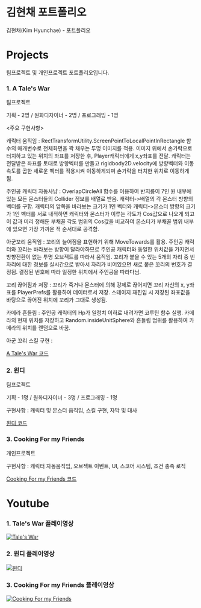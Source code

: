 # 김현채 포트폴리오
김현채(Kim Hyunchae) - 포트폴리오

# Projects
팀프로젝트 및 개인프로젝트 포트폴리오입니다.

### 1. A Tale's War
팀프로젝트

기획 - 2명 / 원화디자이너 - 2명 / 프로그래밍 - 1명

<주요 구현사항>

캐릭터 움직임 : RectTransformUtility.ScreenPointToLocalPointInRectangle 함수의 매개변수로 전체화면을 꽉 채우는 투명 이미지를 적용. 이미지 위에서 손가락으로 터치하고 있는 위치의 좌표를 저장한 후, Player캐릭터에게 x,y좌표를 전달. 캐릭터는 전달받은 좌표를 토대로 방향벡터를 만들고 rigidbody2D.velocity에 방향벡터와 이동속도를 곱한 새로운 벡터를 적용시켜 이동하게되며 손가락을 터치한 위치로 이동하게 됨.



주인공 캐릭터 자동사냥 : OverlapCircleAll 함수를 이용하여 반지름이 7인 원 내부에 있는 모든 몬스터들의 Collider 정보를 배열로 받음. 캐릭터->배열의 각 몬스터 방향의 벡터를 구함. 캐릭터의 앞쪽을 바라보는 크기가 1인 벡터와 캐릭터->몬스터 방향의 크기가 1인 벡터를 서로 내적하면 캐릭터와 몬스터가 이루는 각도가 Cos값으로 나오게 되고 이 값과 미리 정해둔 부채꼴 각도 범위의 Cos값을 비교하여 몬스터가 부채꼴 범위 내부에 있으면 가장 가까운 적 순서대로 공격함.



아군꼬리 움직임 : 꼬리의 늘어짐을 표현하기 위해 MoveTowards를 활용. 주인공 캐릭터와 꼬리는 바라보는 방향이 달라야하므로 주인공 캐릭터와 동일한 위치값을 가지면서 방향전환이 없는 투명 오브젝트를 따라서 움직임. 꼬리가 붙을 수 있는 5개의 자리 중 빈 자리에 대한 정보를 실시간으로 받아서 자리가 비어있으면 새로 붙은 꼬리의 번호가 결정됨. 결정된 번호에 따라 일정한 위치에서 주인공을 따라다님.



꼬리 끊어짐과 저장 : 꼬리가 죽거나 몬스터에 의해 강제로 끊어지면 꼬리 자신의 x, y좌표를 PlayerPrefs를 활용하여 데이터로서 저장. 스테이지 재진입 시 저장된 좌표값을 바탕으로 끊어진 위치에 꼬리가 그대로 생성됨.



카메라 흔들림 : 주인공 캐릭터의 Hp가 일정치 이하로 내려가면 코루틴 함수 실행. 카메라의 현재 위치를 저장하고 Random.insideUnitSphere와 흔들림 범위를 활용하여 카메라의 위치를 랜덤으로 바꿈.  




아군 꼬리 스킬 구현 : 

[A Tale's War 코드](https://github.com/hyunchae123/Tale-s-War)

### 2. 윈디
팀프로젝트

기획 - 1명 / 원화디자이너 - 3명 / 프로그래밍 - 1명

구현사항 : 캐릭터 및 몬스터 움직임, 스킬 구현, 자막 및 대사

[윈디 코드](https://github.com/hyunchae123/TeamProject-1-1)

### 3. Cooking For my Friends
개인프로젝트

구현사항 : 캐릭터 자동움직임, 오브젝트 이벤트, UI, 스코어 시스템, 조건 충족 로직

[Cooking For my Friends 코드](https://github.com/hyunchae123/Project2)

# Youtube

### 1. Tale's War 플레이영상
[![Tale's War](http://img.youtube.com/vi/Z6qsAPXw9kE/0.jpg)](https://youtu.be/Z6qsAPXw9kE)
### 2. 윈디 플레이영상
[![윈디](http://img.youtube.com/vi/5lLYblX9WyU/0.jpg)](https://youtu.be/5lLYblX9WyU)
### 3. Cooking For my Friends 플레이영상
[![Cooking For my Friends](http://img.youtube.com/vi/9pIdL8q7msA/0.jpg)](https://youtu.be/9pIdL8q7msA)
